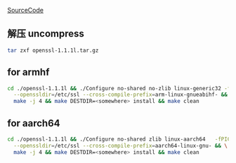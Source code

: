 [SourceCode](https://www.openssl.org/source/openssl-1.1.1l.tar.gz)

## 解压 uncompress
```bash
tar zxf openssl-1.1.1l.tar.gz
```
## for armhf
```bash
cd ./openssl-1.1.1l && ./Configure no-shared no-zlib linux-generic32 -fPIC --prefix=/ \
  --openssldir=/etc/ssl --cross-compile-prefix=arm-linux-gnueabihf- && \
  make -j 4 && make DESTDIR=<somewhere> install && make clean
```
## for aarch64
```bash
cd ./openssl-1.1.1l && ./Configure no-shared zlib linux-aarch64   -fPIC --prefix=/ \
  --openssldir=/etc/ssl --cross-compile-prefix=aarch64-linux-gnu- && \
  make -j 4 && make DESTDIR=<somewhere> install && make clean
```
